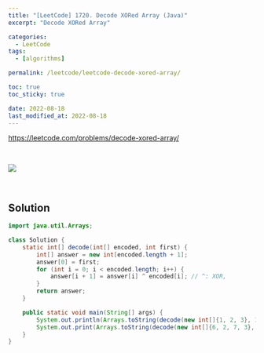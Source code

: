 ```yaml
---
title: "[LeetCode] 1720. Decode XORed Array (Java)"
excerpt: "Decode XORed Array"

categories:
  - LeetCode
tags:
  - [algorithms]

permalink: /leetcode/leetcode-decode-xored-array/

toc: true
toc_sticky: true

date: 2022-08-18
last_modified_at: 2022-08-18
---
```


<https://leetcode.com/problems/decode-xored-array/>

<br>

![](https://whal.eu/i/zpr3NdL7)

<br>

## Solution

```java
import java.util.Arrays;

class Solution {
    static int[] decode(int[] encoded, int first) {
        int[] answer = new int[encoded.length + 1];
        answer[0] = first;
        for (int i = 0; i < encoded.length; i++) {
            answer[i + 1] = answer[i] ^ encoded[i]; // ^: XOR,
        }
        return answer;
    }

    public static void main(String[] args) {
        System.out.println(Arrays.toString(decode(new int[]{1, 2, 3}, 1)));
        System.out.print(Arrays.toString(decode(new int[]{6, 2, 7, 3}, 4)));
    }
}
```